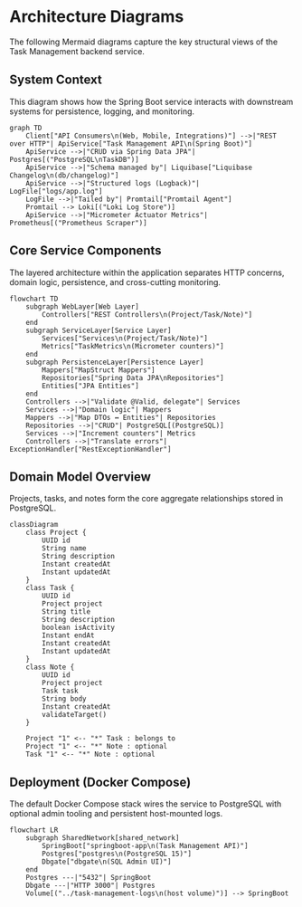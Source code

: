 # Architecture Diagrams

The following Mermaid diagrams capture the key structural views of the Task Management backend service.

## System Context

This diagram shows how the Spring Boot service interacts with downstream systems for persistence, logging, and monitoring.

```mermaid
graph TD
    Client["API Consumers\n(Web, Mobile, Integrations)"] -->|"REST over HTTP"| ApiService["Task Management API\n(Spring Boot)"]
    ApiService -->|"CRUD via Spring Data JPA"| Postgres[("PostgreSQL\nTaskDB")]
    ApiService -->|"Schema managed by"| Liquibase["Liquibase Changelog\n(db/changelog)"]
    ApiService -->|"Structured logs (Logback)"| LogFile["logs/app.log"]
    LogFile -->|"Tailed by"| Promtail["Promtail Agent"]
    Promtail --> Loki[("Loki Log Store")]
    ApiService -->|"Micrometer Actuator Metrics"| Prometheus[("Prometheus Scraper")]
```

## Core Service Components

The layered architecture within the application separates HTTP concerns, domain logic, persistence, and cross-cutting monitoring.

```mermaid
flowchart TD
    subgraph WebLayer[Web Layer]
        Controllers["REST Controllers\n(Project/Task/Note)"]
    end
    subgraph ServiceLayer[Service Layer]
        Services["Services\n(Project/Task/Note)"]
        Metrics["TaskMetrics\n(Micrometer counters)"]
    end
    subgraph PersistenceLayer[Persistence Layer]
        Mappers["MapStruct Mappers"]
        Repositories["Spring Data JPA\nRepositories"]
        Entities["JPA Entities"]
    end
    Controllers -->|"Validate @Valid, delegate"| Services
    Services -->|"Domain logic"| Mappers
    Mappers -->|"Map DTOs ↔ Entities"| Repositories
    Repositories -->|"CRUD"| PostgreSQL[(PostgreSQL)]
    Services -->|"Increment counters"| Metrics
    Controllers -->|"Translate errors"| ExceptionHandler["RestExceptionHandler"]
```

## Domain Model Overview

Projects, tasks, and notes form the core aggregate relationships stored in PostgreSQL.

```mermaid
classDiagram
    class Project {
        UUID id
        String name
        String description
        Instant createdAt
        Instant updatedAt
    }
    class Task {
        UUID id
        Project project
        String title
        String description
        boolean isActivity
        Instant endAt
        Instant createdAt
        Instant updatedAt
    }
    class Note {
        UUID id
        Project project
        Task task
        String body
        Instant createdAt
        validateTarget()
    }

    Project "1" <-- "*" Task : belongs to
    Project "1" <-- "*" Note : optional
    Task "1" <-- "*" Note : optional
```

## Deployment (Docker Compose)

The default Docker Compose stack wires the service to PostgreSQL with optional admin tooling and persistent host-mounted logs.

```mermaid
flowchart LR
    subgraph SharedNetwork[shared_network]
        SpringBoot["springboot-app\n(Task Management API)"]
        Postgres["postgres\n(PostgreSQL 15)"]
        Dbgate["dbgate\n(SQL Admin UI)"]
    end
    Postgres ---|"5432"| SpringBoot
    Dbgate ---|"HTTP 3000"| Postgres
    Volume[("../task-management-logs\n(host volume)")] --> SpringBoot
```
